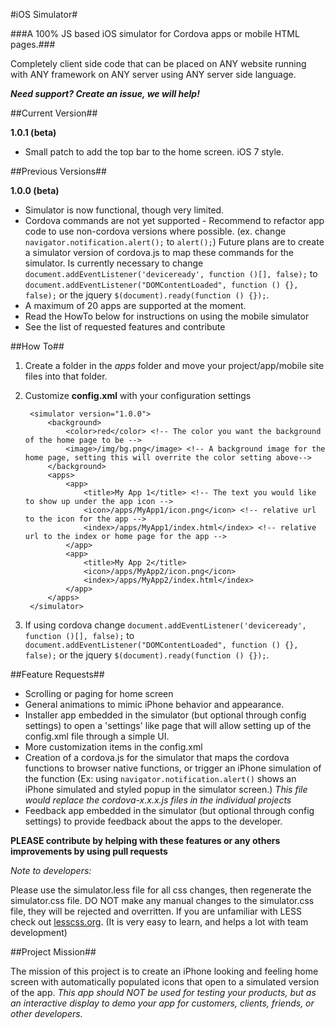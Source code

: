 #iOS Simulator#

###A 100% JS based iOS simulator for Cordova apps or mobile HTML pages.###

Completely client side code that can be placed on ANY website running with ANY framework on ANY server using ANY server side language.

***Need support? Create an issue, we will help!***

##Current Version##

**1.0.1 (beta)**

* Small patch to add the top bar to the home screen. iOS 7 style.

##Previous Versions##

**1.0.0 (beta)**

* Simulator is now functional, though very limited. 
* Cordova commands are not yet supported - Recommend to refactor app code to use non-cordova versions where possible. (ex. change `navigator.notification.alert();` to `alert();`) Future plans are to create a simulator version of cordova.js to map these commands for the simulator. Is currently necessary to change `document.addEventListener('deviceready', function ()[], false);` to `document.addEventListener("DOMContentLoaded", function () {}, false);` or the jquery `$(document).ready(function () {});`.
* A maximum of 20 apps are supported at the moment.
* Read the HowTo below for instructions on using the mobile simulator
* See the list of requested features and contribute

##How To##

1. Create a folder in the *apps* folder and move your project/app/mobile site files into that folder.
2. Customize **config.xml** with your configuration settings
 
		<simulator version="1.0.0">
			<background>
				<color>red</color> <!-- The color you want the background of the home page to be -->
				<image>/img/bg.png</image> <!-- A background image for the home page, setting this will overrite the color setting above-->
			</background>
			<apps>
				<app>
					<title>My App 1</title> <!-- The text you would like to show up under the app icon -->
					<icon>/apps/MyApp1/icon.png</icon> <!-- relative url to the icon for the app -->
					<index>/apps/MyApp1/index.html</index> <!-- relative url to the index or home page for the app -->
				</app>
				<app>
					<title>My App 2</title>
					<icon>/apps/MyApp2/icon.png</icon>
					<index>/apps/MyApp2/index.html</index>
				</app>
			</apps>
		</simulator>


3. If using cordova change `document.addEventListener('deviceready', function ()[], false);` to `document.addEventListener("DOMContentLoaded", function () {}, false);` or the jquery `$(document).ready(function () {});`.

##Feature Requests##

* Scrolling or paging for home screen
* General animations to mimic iPhone behavior and appearance.
* Installer app embedded in the simulator (but optional through config settings) to open a 'settings' like page that will allow setting up of the config.xml file through a simple UI.
* More customization items in the config.xml
* Creation of a cordova.js for the simulator that maps the cordova functions to browser native functions, or trigger an iPhone simulation of the function (Ex: using `navigator.notification.alert()` shows an iPhone simulated and styled popup in the simulator screen.) *This file would replace the cordova-x.x.x.js files in the individual projects*
* Feedback app embedded in the simulator (but optional through config settings) to provide feedback about the apps to the developer.

**PLEASE contribute by helping with these features or any others improvements by using pull requests**

*Note to developers:*

Please use the simulator.less file for all css changes, then regenerate the simulator.css file. DO NOT make any manual changes to the simulator.css file, they will be rejected and overritten. If you are unfamiliar with LESS check out [lesscss.org](http://lesscss.org). (It is very easy to learn, and helps a lot with team development)

##Project Mission##
 
The mission of this project is to create an iPhone looking and feeling home screen with automatically populated icons that open to a simulated version of the app. *This app should NOT be used for testing your products, but as an interactive display to demo your app for customers, clients, friends, or other developers.*
